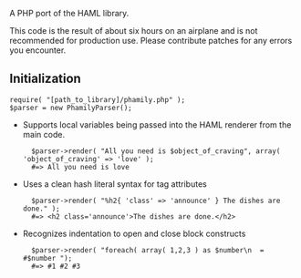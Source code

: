 A PHP port of the HAML library.  

This code is the result of about six hours on an airplane and is not recommended for production use.  Please contribute patches for any errors you encounter.

Initialization
--------------
	require( "[path_to_library]/phamily.php" );
 	$parser = new PhamilyParser();

* Supports local variables being passed into the HAML renderer from the main code.

		$parser->render( "All you need is $object_of_craving", array( 'object_of_craving' => 'love' );
	    #=> All you need is love

* Uses a clean hash literal syntax for tag attributes

		$parser->render( "%h2{ 'class' => 'announce' } The dishes are done." );
		#=> <h2 class='announce'>The dishes are done.</h2>

* Recognizes indentation to open and close block constructs

 		$parser->render( "foreach( array( 1,2,3 ) as $number\n  = #$number ");
 		#=> #1 #2 #3
